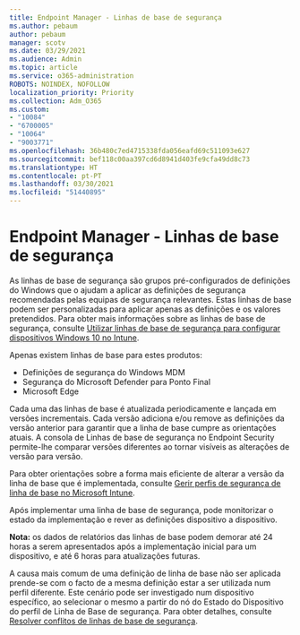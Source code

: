 ```yaml
---
title: Endpoint Manager - Linhas de base de segurança
ms.author: pebaum
author: pebaum
manager: scotv
ms.date: 03/29/2021
ms.audience: Admin
ms.topic: article
ms.service: o365-administration
ROBOTS: NOINDEX, NOFOLLOW
localization_priority: Priority
ms.collection: Adm_O365
ms.custom:
- "10084"
- "6700005"
- "10064"
- "9003771"
ms.openlocfilehash: 36b480c7ed4715338fda056eafd69c511093e627
ms.sourcegitcommit: bef118c00aa397cd6d8941d403fe9cfa49dd8c73
ms.translationtype: HT
ms.contentlocale: pt-PT
ms.lasthandoff: 03/30/2021
ms.locfileid: "51440895"
---
```

# <a name="endpoint-manager---security-baselines"></a>Endpoint Manager - Linhas de base de segurança

As linhas de base de segurança são grupos pré-configurados de definições do Windows que o ajudam a aplicar as definições de segurança recomendadas pelas equipas de segurança relevantes. Estas linhas de base podem ser personalizadas para aplicar apenas as definições e os valores pretendidos. Para obter mais informações sobre as linhas de base de segurança, consulte [Utilizar linhas de base de segurança para configurar dispositivos Windows 10 no Intune](https://docs.microsoft.com/mem/intune/protect/security-baselines).

Apenas existem linhas de base para estes produtos:

- Definições de segurança do Windows MDM
- Segurança do Microsoft Defender para Ponto Final
- Microsoft Edge

Cada uma das linhas de base é atualizada periodicamente e lançada em versões incrementais. Cada versão adiciona e/ou remove as definições da versão anterior para garantir que a linha de base cumpre as orientações atuais. A consola de Linhas de base de segurança no Endpoint Security permite-lhe comparar versões diferentes ao tornar visíveis as alterações de versão para versão.

Para obter orientações sobre a forma mais eficiente de alterar a versão da linha de base que é implementada, consulte [Gerir perfis de segurança de linha de base no Microsoft Intune](https://docs.microsoft.com/mem/intune/protect/security-baselines-configure).

Após implementar uma linha de base de segurança, pode monitorizar o estado da implementação e rever as definições dispositivo a dispositivo.

**Nota:** os dados de relatórios das linhas de base podem demorar até 24 horas a serem apresentados após a implementação inicial para um dispositivo, e até 6 horas para atualizações futuras. 

A causa mais comum de uma definição de linha de base não ser aplicada prende-se com o facto de a mesma definição estar a ser utilizada num perfil diferente. Este cenário pode ser investigado num dispositivo específico, ao selecionar o mesmo a partir do nó do Estado do Dispositivo do perfil de Linha de Base de segurança. Para obter detalhes, consulte [Resolver conflitos de linhas de base de segurança](https://docs.microsoft.com/mem/intune/protect/security-baselines-monitor#resolve-conflicts-for-security-baselines).